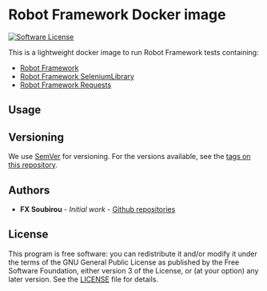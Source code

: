 # Robot Framework Docker image
[![Software License](https://img.shields.io/badge/license-GPL%20v3-green.svg?style=flat)](LICENSE)

This is a lightweight docker image to run Robot Framework tests containing:

* [Robot Framework](https://github.com/robotframework/robotframework)
* [Robot Framework SeleniumLibrary](https://github.com/robotframework/SeleniumLibrary)
* [Robot Framework Requests](https://github.com/bulkan/robotframework-requests)


## Usage



## Versioning

We use [SemVer](http://semver.org/) for versioning. For the versions available, see the [tags on this repository](https://github.com/jfx/docker-robot-framework/tags).

## Authors

* **FX Soubirou** - *Initial work* - [Github repositories](https://github.com/jfx)

## License

This program is free software: you can redistribute it and/or modify it under the terms of the GNU General Public License as published by the Free Software Foundation, either version 3 of the License, or
 (at your option) any later version. See the [LICENSE](LICENSE) file for details.
